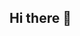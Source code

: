 ## Hi there 👋

<!--
**Collins582/Collins582** is a ✨ _special_ ✨ repository because its `README.md` (this file) appears on your GitHub profile.

My name is Collins Kipkorir and I am a computer programmer

- 🔭 Learning goals ...to improve in programming 
- 🌱 Intrests ...programming
- 👯 Technologies ... computer 
- 🤔 Languages ...all
- 💬 Current projects or coursework ... computer programming 
- 📫 How to reach me: ...0112574892
